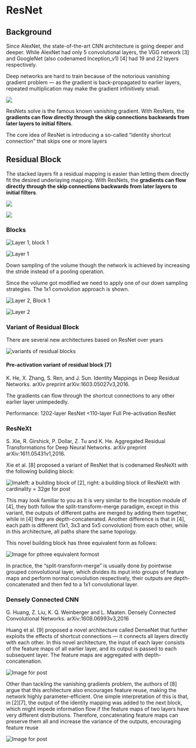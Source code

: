 # ResNet

## Background

Since AlexNet, the state-of-the-art CNN architecture is going deeper and deeper. While AlexNet had only 5 convolutional layers, the VGG network \[3] and GoogleNet (also codenamed Inception\_v1) \[4] had 19 and 22 layers respectively.

Deep networks are hard to train because of the notorious vanishing gradient problem — as the gradient is back-propagated to earlier layers, repeated multiplication may make the gradient infinitively small.

![](<../../images/image (278).png>)

ResNets solve is the famous known vanishing gradient. With ResNets, the **gradients can flow directly through the skip connections backwards from later layers to initial filters**.

The core idea of ResNet is introducing a so-called “identity shortcut connection” that skips one or more layers

## Residual Block

The stacked layers fit a residual mapping is easier than letting them directly fit the desired underlaying mapping. With ResNets, the **gradients can flow directly through the skip connections backwards from later layers to initial filters**.

![](<../../.gitbook/assets/image (272).png>)

![](<../../.gitbook/assets/image (273).png>)

### Blocks

![Layer 1, block 1](<../../.gitbook/assets/image (274).png>)

![Layer 1](<../../images/image (279).png>)

Down sampling of the volume though the network is achieved by increasing the stride instead of a pooling operation.

Since the volume got modified we need to apply one of our down sampling strategies. The 1x1 convolution approach is shown.

![Layer 2, Block 1](https://miro.medium.com/max/1170/1\*Xd-OIT9GRwLaM3F5jdbfzQ.png)

![Layer 2](<../../images/image (277).png>)

### Variant of Residual Block

There are several new architectures based on ResNet over years

![variants of residual blocks](<../../.gitbook/assets/image (275).png>)

#### Pre-activation variant of residual block \[7]

K. He, X. Zhang, S. Ren, and J. Sun. Identity Mappings in Deep Residual Networks. arXiv preprint arXiv:1603.05027v3,2016.

The gradients can flow through the shortcut connections to any other earlier layer unimpededly.

Performance: 1202-layer ResNet <110-layer Full Pre-activation ResNet

### ResNeXt <a href="#5ce9" id="5ce9"></a>

S. Xie, R. Girshick, P. Dollar, Z. Tu and K. He. Aggregated Residual Transformations for Deep Neural Networks. arXiv preprint arXiv:1611.05431v1,2016.

Xie et al. \[8] proposed a variant of ResNet that is codenamed ResNeXt with the following building block:

![Imaleft: a building block of \[2\], right: a building block of ResNeXt with cardinality = 32ge for post](https://miro.medium.com/max/1044/1\*7JzJ1RGh1Y4VoG1M4dseTw.png)

This may look familiar to you as it is very similar to the Inception module of \[4], they both follow the split-transform-merge paradigm, except in this variant, the outputs of different paths are merged by adding them together, while in \[4] they are depth-concatenated. Another difference is that in \[4], each path is different (1x1, 3x3 and 5x5 convolution) from each other, while in this architecture, all paths share the same topology.

This novel building block has three equivalent form as follows:

![Image for pthree equivalent formost](https://miro.medium.com/max/2097/1\*tZb5Ol72dMw\_SBB-gZ1wjA.png)

In practice, the “split-transform-merge” is usually done by pointwise grouped convolutional layer, which divides its input into groups of feature maps and perform normal convolution respectively, their outputs are depth-concatenated and then fed to a 1x1 convolutional layer.

### Densely Connected CNN <a href="#7d2a" id="7d2a"></a>

G. Huang, Z. Liu, K. Q. Weinberger and L. Maaten. Densely Connected Convolutional Networks. arXiv:1608.06993v3,2016

Huang et al. \[9] proposed a novel architecture called DenseNet that further exploits the effects of shortcut connections — it connects all layers directly with each other. In this novel architecture, the input of each layer consists of the feature maps of all earlier layer, and its output is passed to each subsequent layer. The feature maps are aggregated with depth-concatenation.

![Image for post](https://miro.medium.com/max/1056/1\*WpX\_8eCeTsEcCs8vdXtUCw.png)

Other than tackling the vanishing gradients problem, the authors of \[8] argue that this architecture also encourages feature reuse, making the network highly parameter-efficient. One simple interpretation of this is that, in \[2]\[7], the output of the identity mapping was added to the next block, which might impede information flow if the feature maps of two layers have very different distributions. Therefore, concatenating feature maps can preserve them all and increase the variance of the outputs, encouraging feature reuse

![Image for post](https://miro.medium.com/max/2130/1\*gdFcbkMGn8aT8\_iP1OpfmA.png)
